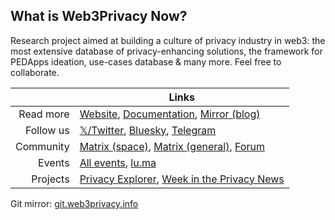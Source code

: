 ## What is Web3Privacy Now?

Research project aimed at building a culture of privacy industry in web3: the most extensive database of privacy-enhancing solutions, the framework for PEDApps ideation, use-cases database & many more. Feel free to collaborate.

| | Links |
| ---: | --- |
| Read more | [Website](http://web3privacy.info/), [Documentation](https://docs.web3privacy.info/), [Mirror (blog)](https://mirror.xyz/0x0f1F3DAf416B74DB3DE55Eb4D7513a80F4841073/) |
| Follow us | [𝕏/Twitter](http://twitter.com/web3privacy), [Bluesky](https://staging.bsky.app/profile/web3privacy.info), [Telegram](https://t.me/web3privacynow) |
| Community | [Matrix (space)](https://matrix.to/#/#web3privacy:gwei.cz), [Matrix (general)](https://matrix.to/#/#web3privacy:matrix.org), [Forum](https://forum.web3privacy.info/) |
| Events | [All events](https://web3privacy.info/events), [lu.ma](https://lu.ma/web3privacy) |
| Projects | [Privacy Explorer](https://explorer.web3privacy.info), [Week in the Privacy News](https://news.web3privacy.info) |

Git mirror: [git.web3privacy.info](https://git.web3privacy.info/web3privacy)
